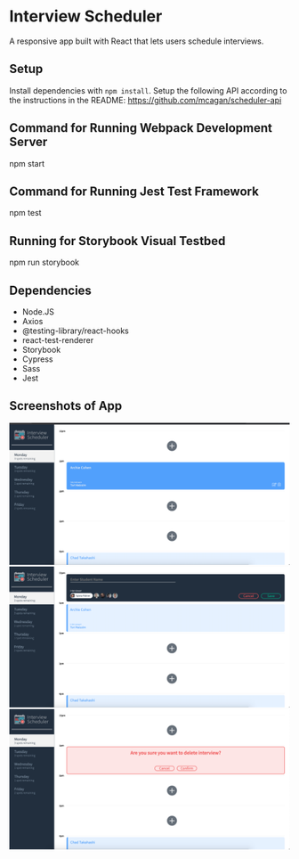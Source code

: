 # Interview Scheduler

A responsive app built with React that lets users schedule interviews.

## Setup

Install dependencies with `npm install`.
Setup the following API according to the instructions in the README: https://github.com/mcagan/scheduler-api

## Command for Running Webpack Development Server

npm start

## Command for Running Jest Test Framework

npm test

## Running for Storybook Visual Testbed

npm run storybook

## Dependencies

- Node.JS
- Axios
- @testing-library/react-hooks
- react-test-renderer
- Storybook
- Cypress
- Sass
- Jest

## Screenshots of App

!["Main page on load"](https://github.com/mcagan/scheduler/blob/master/docs/main-page.png?raw=true)
!["Book interview form"](https://github.com/mcagan/scheduler/blob/master/docs/book-interview.png?raw=true)
!["Cancel interview confirmation"](https://github.com/mcagan/scheduler/blob/master/docs/cancel-interview.png?raw=true)
